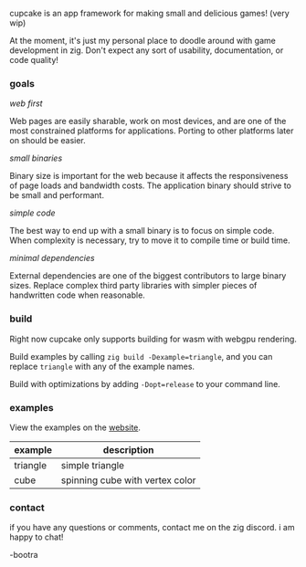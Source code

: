 cupcake is an app framework for making small and delicious games! (very wip)

At the moment, it's just my personal place to doodle around with game development in zig. Don't expect any sort of usability, documentation, or code quality!

### goals

_web first_

Web pages are easily sharable, work on most devices, and are one of the most constrained platforms for applications. Porting to other platforms later on should be easier.

_small binaries_

Binary size is important for the web because it affects the responsiveness of page loads and bandwidth costs. The application binary should strive to be small and performant.

_simple code_

The best way to end up with a small binary is to focus on simple code. When complexity is necessary, try to move it to compile time or build time.

_minimal dependencies_

External dependencies are one of the biggest contributors to large binary sizes. Replace complex third party libraries with simpler pieces of handwritten code when reasonable.

### build

Right now cupcake only supports building for wasm with webgpu rendering.

Build examples by calling `zig build -Dexample=triangle`, and you can replace `triangle` with any of the example names.

Build with optimizations by adding `-Dopt=release` to your command line.

### examples

View the examples on the [website](https://bootradev.github.io/cupcake).

| example | description |
| --- | --- |
| triangle | simple triangle |
| cube | spinning cube with vertex color |

### contact
if you have any questions or comments, contact me on the zig discord. i am happy to chat!

-bootra
